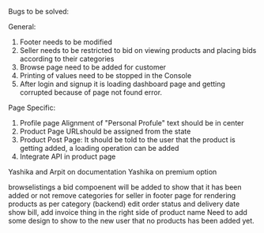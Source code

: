 Bugs to be solved:

General:
1. Footer needs to be modified
2. Seller needs to be restricted to bid on viewing products and placing bids according to their categories
3. Browse page need to be added for customer
4. Printing of values need to be stopped in the Console
5. After login and signup it is loading dashboard page and getting corrupted because of page not found error.

Page Specific:
1. Profile page 
      Alignment of "Personal Profule" text should be in center
2. Product Page
      URLshould be assigned from the state
3. Product Post Page:
      It should be told to the user that the product is getting added, a loading operation can be added
4. Integrate API in product page      
      
      
Yashika and Arpit on documentation
Yashika on premium option

browselistings a bid compoenent will be added to show that it has been added or not
remove categories for seller in footer
page for rendering products as per category (backend)
edit order status and delivery date
show bill, add invoice thing in the right side of product name
Need to add some design to show to the new user that no products has been added yet.
